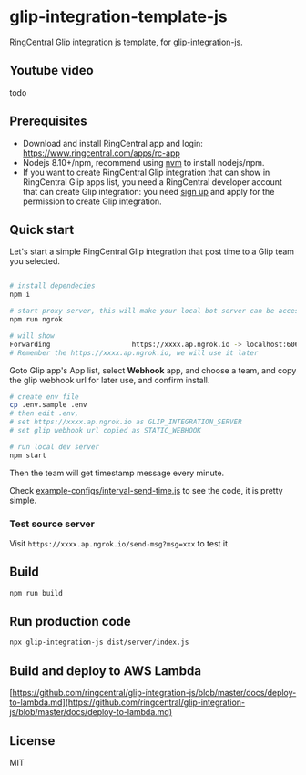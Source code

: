 # glip-integration-template-js

RingCentral Glip integration js template, for [glip-integration-js](https://github.com/ringcentral/glip-integration-js).

## Youtube video

todo

## Prerequisites

- Download and install RingCentral app and login: https://www.ringcentral.com/apps/rc-app
- Nodejs 8.10+/npm, recommend using [nvm](https://github.com/creationix/nvm) to install nodejs/npm.
- If you want to create RingCentral Glip integration that can show in RingCentral Glip apps list, you need a RingCentral developer account that can create Glip integration: you need [sign up](https://developers.ringcentral.com/) and apply for the permission to create Glip integration.

## Quick start

Let's start a simple RingCentral Glip integration that post time to a Glip team you selected.

```bash

# install dependecies
npm i

# start proxy server, this will make your local bot server can be accessed by RingCentral service
npm run ngrok

# will show
Forwarding                    https://xxxx.ap.ngrok.io -> localhost:6066
# Remember the https://xxxx.ap.ngrok.io, we will use it later
```

Goto Glip app's App list, select **Webhook** app, and choose a team, and copy the glip webhook url for later use, and confirm install.

```bash
# create env file
cp .env.sample .env
# then edit .env,
# set https://xxxx.ap.ngrok.io as GLIP_INTEGRATION_SERVER
# set glip webhook url copied as STATIC_WEBHOOK

# run local dev server
npm start
```

Then the team will get timestamp message every minute.

Check [example-configs/interval-send-time.js](example-configs/interval-send-time.js) to see the code, it is pretty simple.

### Test source server

Visit `https://xxxx.ap.ngrok.io/send-msg?msg=xxx` to test it

## Build

```bash
npm run build
```

## Run production code

```bash
npx glip-integration-js dist/server/index.js
```

## Build and deploy to AWS Lambda

[https://github.com/ringcentral/glip-integration-js/blob/master/docs/deploy-to-lambda.md](https://github.com/ringcentral/glip-integration-js/blob/master/docs/deploy-to-lambda.md)

## License

MIT
